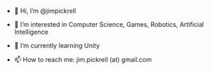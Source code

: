 - 👋 Hi, I’m @jimpickrell
- 👀 I’m interested in Computer Science, Games, Robotics, Artificial Intelligence
- 🌱 I’m currently learning Unity

- 📫 How to reach me: jim.pickrell (at) gmail.com

<!---
jimpickrell/jimpickrell is a ✨ special ✨ repository because its `README.md` (this file) appears on your GitHub profile.
You can click the Preview link to take a look at your changes.
--->
